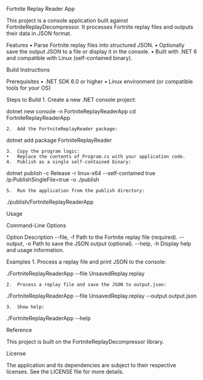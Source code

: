 Fortnite Replay Reader App

This project is a console application built against FortniteReplayDecompressor. It processes Fortnite replay files and outputs their data in JSON format.

Features
	•	Parse Fortnite replay files into structured JSON.
	•	Optionally save the output JSON to a file or display it in the console.
	•	Built with .NET 6 and compatible with Linux (self-contained binary).

Build Instructions

Prerequisites
	•	.NET SDK 6.0 or higher
	•	Linux environment (or compatible tools for your OS)

Steps to Build
	1.	Create a new .NET console project:

dotnet new console -n FortniteReplayReaderApp
cd FortniteReplayReaderApp


	2.	Add the FortniteReplayReader package:

dotnet add package FortniteReplayReader


	3.	Copy the program logic:
	•	Replace the contents of Program.cs with your application code.
	4.	Publish as a single self-contained binary:

dotnet publish -c Release -r linux-x64 --self-contained true /p:PublishSingleFile=true -o ./publish


	5.	Run the application from the publish directory:

./publish/FortniteReplayReaderApp

Usage

Command-Line Options

Option	Description
--file, -f	Path to the Fortnite replay file (required).
--output, -o	Path to save the JSON output (optional).
--help, -h	Display help and usage information.

Examples
	1.	Process a replay file and print JSON to the console:

./FortniteReplayReaderApp --file UnsavedReplay.replay


	2.	Process a replay file and save the JSON to output.json:

./FortniteReplayReaderApp --file UnsavedReplay.replay --output output.json


	3.	Show help:

./FortniteReplayReaderApp --help

Reference

This project is built on the FortniteReplayDecompressor library.

License

The application and its dependencies are subject to their respective licenses. See the LICENSE file for more details.

